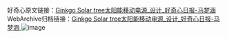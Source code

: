 好奇心原文链接：[Ginkgo Solar tree太阳能移动电源_设计_好奇心日报-马梦涵 ](https://www.qdaily.com/articles/10958.html)
WebArchive归档链接：[Ginkgo Solar tree太阳能移动电源_设计_好奇心日报-马梦涵 ](http://web.archive.org/web/20190623163422/https://www.qdaily.com/articles/10958.html)
![image](http://ww3.sinaimg.cn/large/007d5XDply1g3wchyd8q2j30u03pdh1q)